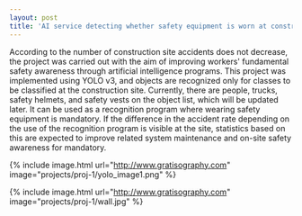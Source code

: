 ```yaml
---
layout: post
title: 'AI service detecting whether safety equipment is worn at construction sites'
---
```


According to the number of construction site accidents does not decrease, 
the project was carried out with the aim of improving workers' fundamental safety awareness 
through artificial intelligence programs.
This project was implemented using YOLO v3, and objects are recognized only for classes to be classified at the construction site. Currently, there are people, trucks, safety helmets, and safety vests on the object list, which will be updated later.
It can be used as a recognition program where wearing safety equipment is mandatory. If the difference in the accident rate depending on the use of the recognition program is visible at the site, statistics based on this are expected to improve related system maintenance and on-site safety awareness for mandatory.


{% include image.html url="http://www.gratisography.com" image="projects/proj-1/yolo_image1.png" %}

{% include image.html url="http://www.gratisography.com" image="projects/proj-1/wall.jpg" %}
